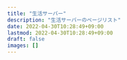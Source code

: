 ```yaml
---
title: "生活サーバー"
description: "生活サーバーのページリスト"
date: 2022-04-30T10:28:49+09:00
lastmod: 2022-04-30T10:28:49+09:00
draft: false
images: []
---
```

